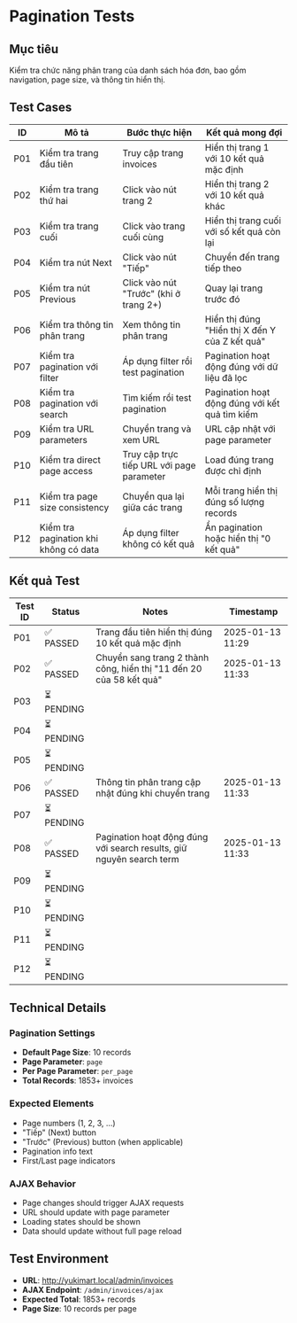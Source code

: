 # Pagination Tests

## Mục tiêu
Kiểm tra chức năng phân trang của danh sách hóa đơn, bao gồm navigation, page size, và thông tin hiển thị.

## Test Cases

| ID | Mô tả | Bước thực hiện | Kết quả mong đợi |
|----|-------|----------------|------------------|
| P01 | Kiểm tra trang đầu tiên | Truy cập trang invoices | Hiển thị trang 1 với 10 kết quả mặc định |
| P02 | Kiểm tra trang thứ hai | Click vào nút trang 2 | Hiển thị trang 2 với 10 kết quả khác |
| P03 | Kiểm tra trang cuối | Click vào trang cuối cùng | Hiển thị trang cuối với số kết quả còn lại |
| P04 | Kiểm tra nút Next | Click vào nút "Tiếp" | Chuyển đến trang tiếp theo |
| P05 | Kiểm tra nút Previous | Click vào nút "Trước" (khi ở trang 2+) | Quay lại trang trước đó |
| P06 | Kiểm tra thông tin phân trang | Xem thông tin phân trang | Hiển thị đúng "Hiển thị X đến Y của Z kết quả" |
| P07 | Kiểm tra pagination với filter | Áp dụng filter rồi test pagination | Pagination hoạt động đúng với dữ liệu đã lọc |
| P08 | Kiểm tra pagination với search | Tìm kiếm rồi test pagination | Pagination hoạt động đúng với kết quả tìm kiếm |
| P09 | Kiểm tra URL parameters | Chuyển trang và xem URL | URL cập nhật với page parameter |
| P10 | Kiểm tra direct page access | Truy cập trực tiếp URL với page parameter | Load đúng trang được chỉ định |
| P11 | Kiểm tra page size consistency | Chuyển qua lại giữa các trang | Mỗi trang hiển thị đúng số lượng records |
| P12 | Kiểm tra pagination khi không có data | Áp dụng filter không có kết quả | Ẩn pagination hoặc hiển thị "0 kết quả" |

## Kết quả Test

| Test ID | Status | Notes | Timestamp |
|---------|--------|-------|-----------|
| P01 | ✅ PASSED | Trang đầu tiên hiển thị đúng 10 kết quả mặc định | 2025-01-13 11:29 |
| P02 | ✅ PASSED | Chuyển sang trang 2 thành công, hiển thị "11 đến 20 của 58 kết quả" | 2025-01-13 11:33 |
| P03 | ⏳ PENDING | | |
| P04 | ⏳ PENDING | | |
| P05 | ⏳ PENDING | | |
| P06 | ✅ PASSED | Thông tin phân trang cập nhật đúng khi chuyển trang | 2025-01-13 11:33 |
| P07 | ⏳ PENDING | | |
| P08 | ✅ PASSED | Pagination hoạt động đúng với search results, giữ nguyên search term | 2025-01-13 11:33 |
| P09 | ⏳ PENDING | | |
| P10 | ⏳ PENDING | | |
| P11 | ⏳ PENDING | | |
| P12 | ⏳ PENDING | | |

## Technical Details

### Pagination Settings
- **Default Page Size**: 10 records
- **Page Parameter**: `page`
- **Per Page Parameter**: `per_page`
- **Total Records**: 1853+ invoices

### Expected Elements
- Page numbers (1, 2, 3, ...)
- "Tiếp" (Next) button
- "Trước" (Previous) button (when applicable)
- Pagination info text
- First/Last page indicators

### AJAX Behavior
- Page changes should trigger AJAX requests
- URL should update with page parameter
- Loading states should be shown
- Data should update without full page reload

## Test Environment
- **URL**: http://yukimart.local/admin/invoices
- **AJAX Endpoint**: `/admin/invoices/ajax`
- **Expected Total**: 1853+ records
- **Page Size**: 10 records per page

